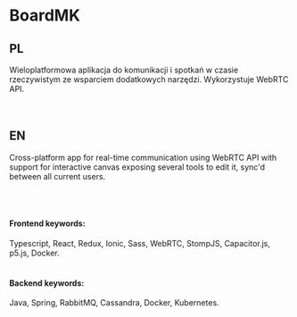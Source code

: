 # BoardMK

## PL
Wieloplatformowa aplikacja do komunikacji i spotkań w czasie rzeczywistym ze wsparciem dodatkowych narzędzi. Wykorzystuje WebRTC API.
<br><br><br>

## EN
Cross-platform app for real-time communication using WebRTC API with support for interactive canvas exposing several tools to edit it, sync'd between all current users.

<br><br>
#### Frontend keywords:
Typescript, React, Redux, Ionic, Sass, WebRTC, StompJS, Capacitor.js, p5.js, Docker.
<br><br>
#### Backend keywords:

Java, Spring, RabbitMQ, Cassandra, Docker, Kubernetes.

